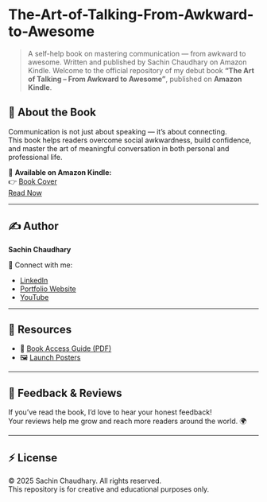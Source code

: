 # The-Art-of-Talking-From-Awkward-to-Awesome
> A self-help book on mastering communication — from awkward to awesome. Written and published by Sachin Chaudhary on Amazon Kindle.
Welcome to the official repository of my debut book **“The Art of Talking – From Awkward to Awesome”**, published on **Amazon Kindle**.

## 🌟 About the Book
Communication is not just about speaking — it’s about connecting.  
This book helps readers overcome social awkwardness, build confidence, and master the art of meaningful conversation in both personal and professional life.

📘 **Available on Amazon Kindle:**  
👉 [Book Cover](./Book%20Cover.png) <br>
[Read Now](https://amzn.in/d/bbdx3H8)

---

## ✍️ Author
**Sachin Chaudhary**  

🔗 Connect with me:  
- [LinkedIn](https://www.linkedin.com/in/sachindecodes)  
- [Portfolio Website](https://sachin-chaudhary-l2vbqho.gamma.site/)
- [YouTube](www.youtube.com/@SachinDecodes)  

---

## 🧰 Resources
- 📄 [Book Access Guide (PDF)](Book%20Access%20Guide.pdf)  
- 🖼️ [Launch Posters](Promotional%20Poster.jpeg)  

---

## 💬 Feedback & Reviews
If you’ve read the book, I’d love to hear your honest feedback!  
Your reviews help me grow and reach more readers around the world. 🌍  

---

## ⚡ License
© 2025 Sachin Chaudhary. All rights reserved.  
This repository is for creative and educational purposes only.

